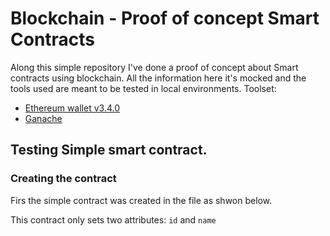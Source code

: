 # Blockchain -  Proof of concept Smart Contracts 

Along this simple repository I've done a proof of concept about Smart contracts using blockchain. All the information here it's mocked and the tools used are meant to be tested in local environments. Toolset:

- [Ethereum wallet v3.4.0](https://github.com/MyEtherWallet/etherwallet/releases/tag/v3.40.0)
- [Ganache](https://www.trufflesuite.com/ganache)

## Testing Simple smart contract.

### Creating the contract
Firs the simple contract was created in the file as shwon below.

This contract only sets two attributes: `id` and `name`